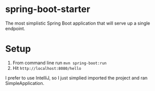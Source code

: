 # spring-boot-starter
The most simplistic Spring Boot application that will serve up a single endpoint.

# Setup
1. From command line run ```mvn spring-boot:run```
1. Hit ```http://localhost:8080/hello```

I prefer to use IntelliJ, so I just simplied imported the project and ran SimpleApplication.
